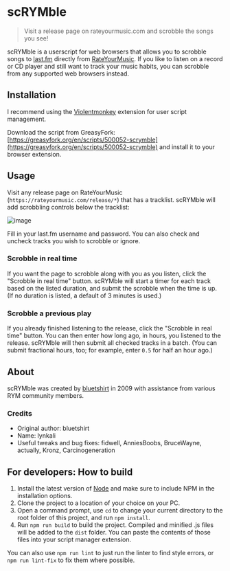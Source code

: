 # scRYMble

> Visit a release page on rateyourmusic.com and scrobble the songs you see!

scRYMble is a userscript for web browsers that allows you to scrobble songs to [last.fm](https://www.last.fm/) directly from [RateYourMusic](https://rateyourmusic.com/). If you like to listen on a record or CD player and still want to track your music habits, you can scrobble from any supported web browsers instead.

## Installation

I recommend using the [Violentmonkey](https://violentmonkey.github.io/) extension for user script management.

Download the script from GreasyFork: [https://greasyfork.org/en/scripts/500052-scrymble](https://greasyfork.org/en/scripts/500052-scrymble) and install it to your browser extension.

## Usage

Visit any release page on RateYourMusic (`https://rateyourmusic.com/release/*`) that has a tracklist. scRYMble will add scrobbling controls below the tracklist:

![image](https://github.com/fidwell/scRYMble/assets/5436387/c9331226-ed27-4e23-acde-9ec836f4195f)

Fill in your last.fm username and password. You can also check and uncheck tracks you wish to scrobble or ignore.

### Scrobble in real time

If you want the page to scrobble along with you as you listen, click the "Scrobble in real time" button. scRYMble will start a timer for each track based on the listed duration, and submit the scrobble when the time is up. (If no duration is listed, a default of 3 minutes is used.)

### Scrobble a previous play

If you already finished listening to the release, click the "Scrobble in real time" button. You can then enter how long ago, in hours, you listened to the release. scRYMble will then submit all checked tracks in a batch. (You can submit fractional hours, too; for example, enter `0.5` for half an hour ago.)

## About

scRYMble was created by [bluetshirt](https://rateyourmusic.com/~bluetshirt) in 2009 with assistance from various RYM community members.

### Credits

- Original author: bluetshirt
- Name: lynkali
- Useful tweaks and bug fixes: fidwell, AnniesBoobs, BruceWayne, actually, Kronz, Carcinogeneration

## For developers: How to build

1. Install the latest version of [Node](https://nodejs.org/en/) and make sure to include NPM in the installation options.
2. Clone the project to a location of your choice on your PC.
3. Open a command prompt, use `cd` to change your current directory to the root folder of this project, and run `npm install`.
4. Run `npm run build` to build the project. Compiled and minified .js files will be added to the `dist` folder. You can paste the contents of those files into your script manager extension.

You can also use `npm run lint` to just run the linter to find style errors, or `npm run lint-fix` to fix them where possible.
